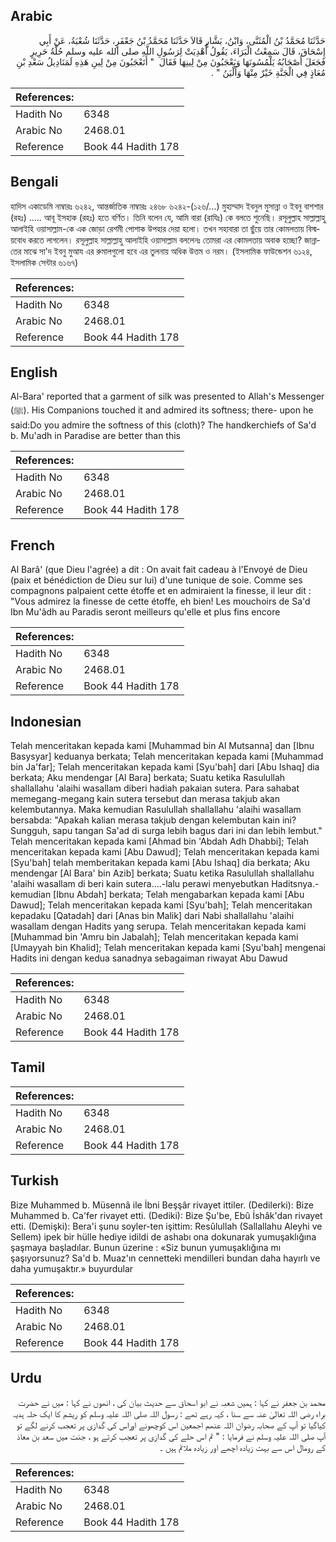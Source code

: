 ## Arabic


<div dir="rtl" lang="ar" style={{fontSize:'larger',backgroundColor:'#f8f9fa',padding:20}}>
حَدَّثَنَا مُحَمَّدُ بْنُ الْمُثَنَّى، وَابْنُ، بَشَّارٍ قَالاَ حَدَّثَنَا مُحَمَّدُ بْنُ جَعْفَرٍ، حَدَّثَنَا شُعْبَةُ، عَنْ أَبِي إِسْحَاقَ، قَالَ سَمِعْتُ الْبَرَاءَ، يَقُولُ أُهْدِيَتْ لِرَسُولِ اللَّهِ صلى الله عليه وسلم حُلَّةُ حَرِيرٍ فَجَعَلَ أَصْحَابُهُ يَلْمُسُونَهَا وَيَعْجَبُونَ مِنْ لِينِهَا فَقَالَ ‏ "‏ أَتَعْجَبُونَ مِنْ لِينِ هَذِهِ لَمَنَادِيلُ سَعْدِ بْنِ مُعَاذٍ فِي الْجَنَّةِ خَيْرٌ مِنْهَا وَأَلْيَنُ ‏"‏ ‏.‏
</div>
<div style={{backgroundColor:'#f8f9fa',padding:20, marginBottom: 10}}><table> <thead> <tr> <th>References:</th> <th></th> </tr> </thead> <tbody><tr><td>Hadith No</td><td>6348</td></tr><tr><td>Arabic No</td><td>2468.01</td></tr><tr><td>Reference</td><td>Book 44 Hadith 178</td></tr></tbody></table></div>

## Bengali


<div dir="ltr" lang="bn" style={{fontSize:'larger',backgroundColor:'#f8f9fa',padding:20}}>
হাদিস একাডেমি নাম্বারঃ ৬২৪২, আন্তর্জাতিক নাম্বারঃ ২৪৬৮ ৬২৪২-(১২৬/…) মুহাম্মাদ ইবনুল মুসান্না ও ইবনু বাশশার (রহঃ) ..... আবূ ইসহাক (রহঃ) হতে বর্ণিত। তিনি বলেন যে, আমি বারা (রাযিঃ) কে বলতে শুনেছি। রসূলুল্লাহ সাল্লাল্লাহু আলাইহি ওয়াসাল্লাম-কে এক জোড়া রেশমী পোশাক উপহার দেয়া হলো। তখন সহাবারা তা ছুঁয়ে তার কোমলতায় বিস্ময়বোধ করতে লাগলেন। রসূলুল্লাহ সাল্লাল্লাহু আলাইহি ওয়াসাল্লাম বললেনঃ তোমরা এর কোমলতায় অবাক হচ্ছো? জান্নাতের মাঝে সা'দ ইবনু মুআয এর রুমালগুলো হবে এর তুলনায় অধিক উত্তম ও নরম। (ইসলামিক ফাউন্ডেশন ৬১২৪, ইসলামিক সেন্টার ৬১৬৭)
</div>
<div style={{backgroundColor:'#f8f9fa',padding:20, marginBottom: 10}}><table> <thead> <tr> <th>References:</th> <th></th> </tr> </thead> <tbody><tr><td>Hadith No</td><td>6348</td></tr><tr><td>Arabic No</td><td>2468.01</td></tr><tr><td>Reference</td><td>Book 44 Hadith 178</td></tr></tbody></table></div>

## English


<div dir="ltr" lang="en" style={{fontSize:'larger',backgroundColor:'#f8f9fa',padding:20}}>
Al-Bara' reported that a garment of silk was presented to Allah's Messenger (ﷺ). His Companions touched it and admired its softness; there- upon he said:Do you admire the softness of this (cloth)? The handkerchiefs of Sa'd b. Mu'adh in Paradise are better than this
</div>
<div style={{backgroundColor:'#f8f9fa',padding:20, marginBottom: 10}}><table> <thead> <tr> <th>References:</th> <th></th> </tr> </thead> <tbody><tr><td>Hadith No</td><td>6348</td></tr><tr><td>Arabic No</td><td>2468.01</td></tr><tr><td>Reference</td><td>Book 44 Hadith 178</td></tr></tbody></table></div>

## French


<div dir="ltr" lang="fr" style={{fontSize:'larger',backgroundColor:'#f8f9fa',padding:20}}>
Al Barâ' (que Dieu l'agrée) a dit : On avait fait cadeau à l'Envoyé de Dieu (paix et bénédiction de Dieu sur lui) d'une tunique de soie. Comme ses compagnons palpaient cette étoffe et en admiraient la finesse, il leur dit : "Vous admirez la finesse de cette étoffe, eh bien! Les mouchoirs de Sa'd Ibn Mu'âdh au Paradis seront meilleurs qu'elle et plus fins encore
</div>
<div style={{backgroundColor:'#f8f9fa',padding:20, marginBottom: 10}}><table> <thead> <tr> <th>References:</th> <th></th> </tr> </thead> <tbody><tr><td>Hadith No</td><td>6348</td></tr><tr><td>Arabic No</td><td>2468.01</td></tr><tr><td>Reference</td><td>Book 44 Hadith 178</td></tr></tbody></table></div>

## Indonesian


<div dir="ltr" lang="id" style={{fontSize:'larger',backgroundColor:'#f8f9fa',padding:20}}>
Telah menceritakan kepada kami [Muhammad bin Al Mutsanna] dan [Ibnu Basysyar] keduanya berkata; Telah menceritakan kepada kami [Muhammad bin Ja'far]; Telah menceritakan kepada kami [Syu'bah] dari [Abu Ishaq] dia berkata; Aku mendengar [Al Bara] berkata; Suatu ketika Rasulullah shallallahu 'alaihi wasallam diberi hadiah pakaian sutera. Para sahabat memegang-megang kain sutera tersebut dan merasa takjub akan kelembutannya. Maka kemudian Rasulullah shallallahu 'alaihi wasallam bersabda: "Apakah kalian merasa takjub dengan kelembutan kain ini? Sungguh, sapu tangan Sa'ad di surga lebih bagus dari ini dan lebih lembut." Telah menceritakan kepada kami [Ahmad bin 'Abdah Adh Dhabbi]; Telah menceritakan kepada kami [Abu Dawud]; Telah menceritakan kepada kami [Syu'bah] telah memberitakan kepada kami [Abu Ishaq] dia berkata; Aku mendengar [Al Bara' bin Azib] berkata; Suatu ketika Rasulullah shallallahu 'alaihi wasallam di beri kain sutera….-lalu perawi menyebutkan Haditsnya.- kemudian [Ibnu Abdah] berkata; Telah mengabarkan kepada kami [Abu Dawud]; Telah menceritakan kepada kami [Syu'bah]; Telah menceritakan kepadaku [Qatadah] dari [Anas bin Malik] dari Nabi shallallahu 'alaihi wasallam dengan Hadits yang serupa. Telah menceritakan kepada kami [Muhammad bin 'Amru bin Jabalah]; Telah menceritakan kepada kami [Umayyah bin Khalid]; Telah menceritakan kepada kami [Syu'bah] mengenai Hadits ini dengan kedua sanadnya sebagaiman riwayat Abu Dawud
</div>
<div style={{backgroundColor:'#f8f9fa',padding:20, marginBottom: 10}}><table> <thead> <tr> <th>References:</th> <th></th> </tr> </thead> <tbody><tr><td>Hadith No</td><td>6348</td></tr><tr><td>Arabic No</td><td>2468.01</td></tr><tr><td>Reference</td><td>Book 44 Hadith 178</td></tr></tbody></table></div>

## Tamil


<div dir="ltr" lang="ta" style={{fontSize:'larger',backgroundColor:'#f8f9fa',padding:20}}>

</div>
<div style={{backgroundColor:'#f8f9fa',padding:20, marginBottom: 10}}><table> <thead> <tr> <th>References:</th> <th></th> </tr> </thead> <tbody><tr><td>Hadith No</td><td>6348</td></tr><tr><td>Arabic No</td><td>2468.01</td></tr><tr><td>Reference</td><td>Book 44 Hadith 178</td></tr></tbody></table></div>

## Turkish


<div dir="ltr" lang="tr" style={{fontSize:'larger',backgroundColor:'#f8f9fa',padding:20}}>
Bize Muhammed b. Müsennâ ile İbni Beşşâr rivayet ittiler. (Dedilerki): Bize Muhammed b. Ca'fer rivayet etti. (Dediki): Bize Şu'be, Ebû İshâk'dan rivayet etti. (Demişki): Bera'i şunu soyler-ten işittim: Resûlullah (Sallallahu Aleyhi ve Sellem) ipek bir hülle hediye idildi de ashabı ona dokunarak yumuşaklığına şaşmaya başladılar. Bunun üzerine : «Siz bunun yumuşaklığına mı şaşıyorsunuz? Sa'd b. Muaz'ın cennetteki mendilleri bundan daha hayırlı ve daha yumuşaktır.» buyurdular
</div>
<div style={{backgroundColor:'#f8f9fa',padding:20, marginBottom: 10}}><table> <thead> <tr> <th>References:</th> <th></th> </tr> </thead> <tbody><tr><td>Hadith No</td><td>6348</td></tr><tr><td>Arabic No</td><td>2468.01</td></tr><tr><td>Reference</td><td>Book 44 Hadith 178</td></tr></tbody></table></div>

## Urdu


<div dir="rtl" lang="ur" style={{fontSize:'larger',backgroundColor:'#f8f9fa',padding:20}}>
محمد بن جعفر نے کہا : ہمیں شعبہ نے ابو اسحاق سے حدیث بیان کی ، انھوں نے کہا : میں نے حضرت براء رضی اللہ تعالیٰ عنہ سے سنا ، کہہ رہے تھے : رسول اللہ صلی اللہ علیہ وسلم کو ریشم کا ایک حلہ ہدیہ کیاگیا تو آپ کے صحابہ رضوان اللہ عنھم اجمعین اس کوچھونے اوراس کی گدازی پر تعجب کرنے لگے تو آپ صلی اللہ علیہ وسلم نے فرمایا : " تم اس حلے کی گدازی پر تعجب کرتے ہو ، جنت میں سعد بن معاذ کے رومال اس سے بہت زیادہ اچھے اور زیادہ ملائم ہیں ۔
</div>
<div style={{backgroundColor:'#f8f9fa',padding:20, marginBottom: 10}}><table> <thead> <tr> <th>References:</th> <th></th> </tr> </thead> <tbody><tr><td>Hadith No</td><td>6348</td></tr><tr><td>Arabic No</td><td>2468.01</td></tr><tr><td>Reference</td><td>Book 44 Hadith 178</td></tr></tbody></table></div>